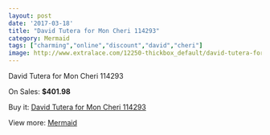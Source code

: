 ```yaml
---
layout: post
date: '2017-03-18'
title: "David Tutera for Mon Cheri 114293"
category: Mermaid
tags: ["charming","online","discount","david","cheri"]
image: http://www.extralace.com/12250-thickbox_default/david-tutera-for-mon-cheri-114293.jpg
---
```

David Tutera for Mon Cheri 114293

On Sales: **$401.98**
<a href="https://www.extralace.com/mermaid/5748-david-tutera-for-mon-cheri-114293.html"><amp-img layout="responsive" width="600" height="600" src="//www.extralace.com/12250-thickbox_default/david-tutera-for-mon-cheri-114293.jpg" alt="David Tutera for Mon Cheri 114293 0" /></a>
<a href="https://www.extralace.com/mermaid/5748-david-tutera-for-mon-cheri-114293.html"><amp-img layout="responsive" width="600" height="600" src="//www.extralace.com/12253-thickbox_default/david-tutera-for-mon-cheri-114293.jpg" alt="David Tutera for Mon Cheri 114293 1" /></a>
<a href="https://www.extralace.com/mermaid/5748-david-tutera-for-mon-cheri-114293.html"><amp-img layout="responsive" width="600" height="600" src="//www.extralace.com/12252-thickbox_default/david-tutera-for-mon-cheri-114293.jpg" alt="David Tutera for Mon Cheri 114293 2" /></a>
<a href="https://www.extralace.com/mermaid/5748-david-tutera-for-mon-cheri-114293.html"><amp-img layout="responsive" width="600" height="600" src="//www.extralace.com/12251-thickbox_default/david-tutera-for-mon-cheri-114293.jpg" alt="David Tutera for Mon Cheri 114293 3" /></a>

Buy it: [David Tutera for Mon Cheri 114293](https://www.extralace.com/mermaid/5748-david-tutera-for-mon-cheri-114293.html "David Tutera for Mon Cheri 114293")

View more: [Mermaid](https://www.extralace.com/5-mermaid "Mermaid")